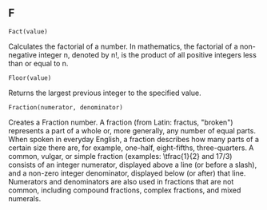 F
---
```
Fact(value)
```

Calculates the factorial of a number. In mathematics, the factorial of a non-negative integer n, denoted by n!, is the product of all positive integers less than or equal to n.

```
Floor(value)
```

Returns the largest previous integer to the specified value.

```
Fraction(numerator, denominator)
```

Creates a Fraction number. A fraction (from Latin: fractus, "broken") represents a part of a whole or, more generally, any number of equal parts. When spoken in everyday English, a fraction describes how many parts of a certain size there are, for example, one-half, eight-fifths, three-quarters. A common, vulgar, or simple fraction (examples: \tfrac{1}{2} and 17/3) consists of an integer numerator, displayed above a line (or before a slash), and a non-zero integer denominator, displayed below (or after) that line. Numerators and denominators are also used in fractions that are not common, including compound fractions, complex fractions, and mixed numerals.